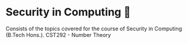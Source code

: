 # Security in Computing 🔐

Consists of the topics covered for the course of Security in Computing (B.Tech Hons.).
CST292 - Number Theory
